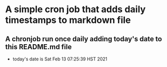 A simple cron job that adds daily timestamps to markdown file
============================================================
## A chronjob run once daily adding today's date to this README.md file
* today's date is Sat Feb 13 07:25:39 HST 2021

